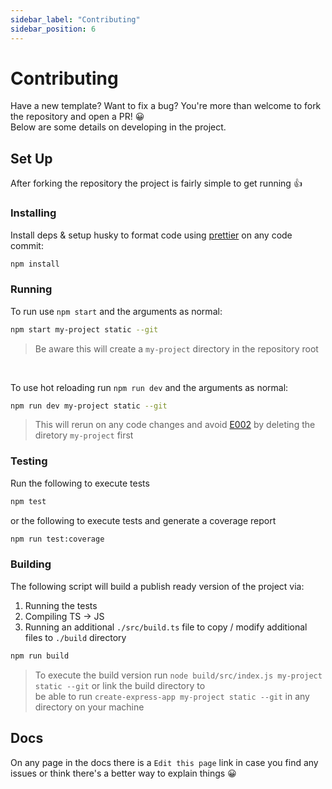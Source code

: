 ```yaml
---
sidebar_label: "Contributing"
sidebar_position: 6
---
```

# Contributing
Have a new template? Want to fix a bug? You're more than welcome to fork the repository and open a PR! 😀<br/>
Below are some details on developing in the project.

## Set Up
After forking the repository the project is fairly simple to get running 👍

### Installing
Install deps & setup husky to format code using [prettier](https://prettier.io/) on any code commit:
``` bash
npm install
```

### Running
To run use `npm start` and the arguments as normal:
```bash
npm start my-project static --git
```
> Be aware this will create a `my-project` directory in the repository root

<br/>

To use hot reloading run `npm run dev` and the arguments as normal:
```bash
npm run dev my-project static --git
```
> This will rerun on any code changes and avoid [E002](./errors/E002) by deleting the diretory `my-project` first

### Testing
Run the following to execute tests
```bash
npm test
```

or the following to execute tests and generate a coverage report
```bash
npm run test:coverage
```

### Building
The following script will build a publish ready version of the project via:
1. Running the tests
2. Compiling TS -> JS
3. Running an additional `./src/build.ts` file to copy / modify additional files to `./build` directory
```bash
npm run build
```
> To execute the build version run `node build/src/index.js my-project static --git` or  link the build directory to <br/> be able to run `create-express-app my-project static --git` in any directory on your machine

## Docs
On any page in the docs there is a `Edit this page` link in case you find any issues or think there's a better way to explain things 😀